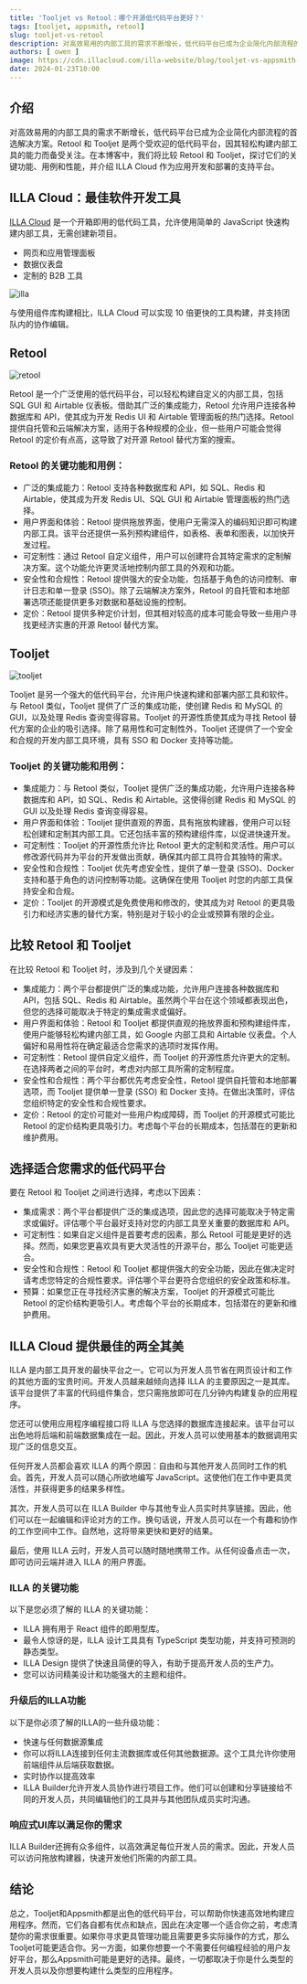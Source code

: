 ```yaml
---
title: 'Tooljet vs Retool：哪个开源低代码平台更好？'
tags: [tooljet, appsmith, retool]
slug: tooljet-vs-retool
description: 对高效易用的内部工具的需求不断增长，低代码平台已成为企业简化内部流程的首选解决方案。
authors: [ owen ]
image: https://cdn.illacloud.com/illa-website/blog/tooljet-vs-appsmith-vs-retool/tooljet-retool.webp
date: 2024-01-23T10:00
---
```


## 介绍

对高效易用的内部工具的需求不断增长，低代码平台已成为企业简化内部流程的首选解决方案。Retool 和 Tooljet 是两个受欢迎的低代码平台，因其轻松构建内部工具的能力而备受关注。在本博客中，我们将比较 Retool 和 Tooljet，探讨它们的关键功能、用例和性能，并介绍 ILLA Cloud 作为应用开发和部署的支持平台。

## ILLA Cloud：最佳软件开发工具

[ILLA Cloud](https://illacloud.com/) 是一个开箱即用的低代码工具，允许使用简单的 JavaScript 快速构建内部工具，无需创建新项目。

- 网页和应用管理面板
- 数据仪表盘
- 定制的 B2B 工具

![illa](https://cdn.illacloud.com/illa-website/blog/tooljet-vs-appsmith-vs-retool/illa.png)

与使用组件库构建相比，ILLA Cloud 可以实现 10 倍更快的工具构建，并支持团队内的协作编辑。

## Retool

![retool](https://cdn.illacloud.com/illa-website/blog/tooljet-vs-appsmith-vs-retool/retool.png)

Retool 是一个广泛使用的低代码平台，可以轻松构建自定义的内部工具，包括 SQL GUI 和 Airtable 仪表板。借助其广泛的集成能力，Retool 允许用户连接各种数据库和 API，使其成为开发 Redis UI 和 Airtable 管理面板的热门选择。Retool 提供自托管和云端解决方案，适用于各种规模的企业，但一些用户可能会觉得 Retool 的定价有点高，这导致了对开源 Retool 替代方案的搜索。

### Retool 的关键功能和用例：
- 广泛的集成能力：Retool 支持各种数据库和 API，如 SQL、Redis 和 Airtable，使其成为开发 Redis UI、SQL GUI 和 Airtable 管理面板的热门选择。
- 用户界面和体验：Retool 提供拖放界面，使用户无需深入的编码知识即可构建内部工具。该平台还提供一系列预构建组件，如表格、表单和图表，以加快开发过程。
- 可定制性：通过 Retool 自定义组件，用户可以创建符合其特定需求的定制解决方案。这个功能允许更灵活地控制内部工具的外观和功能。
- 安全性和合规性：Retool 提供强大的安全功能，包括基于角色的访问控制、审计日志和单一登录 (SSO)。除了云端解决方案外，Retool 的自托管和本地部署选项还能提供更多对数据和基础设施的控制。
- 定价：Retool 提供多种定价计划，但其相对较高的成本可能会导致一些用户寻找更经济实惠的开源 Retool 替代方案。

## Tooljet

![tooljet](https://cdn.illacloud.com/illa-website/blog/tooljet-vs-appsmith-vs-retool/tooljet.png)

Tooljet 是另一个强大的低代码平台，允许用户快速构建和部署内部工具和软件。与 Retool 类似，Tooljet 提供了广泛的集成功能，使创建 Redis 和 MySQL 的 GUI，以及处理 Redis 查询变得容易。Tooljet 的开源性质使其成为寻找 Retool 替代方案的企业的吸引选择。除了易用性和可定制性外，Tooljet 还提供了一个安全和合规的开发内部工具环境，具有 SSO 和 Docker 支持等功能。

### Tooljet 的关键功能和用例：
- 集成能力：与 Retool 类似，Tooljet 提供广泛的集成功能，允许用户连接各种数据库和 API，如 SQL、Redis 和 Airtable。这使得创建 Redis 和 MySQL 的 GUI 以及处理 Redis 查询变得容易。
- 用户界面和体验：Tooljet 提供直观的界面，具有拖放构建器，使用户可以轻松创建和定制其内部工具。它还包括丰富的预构建组件库，以促进快速开发。
- 可定制性：Tooljet 的开源性质允许比 Retool 更大的定制和灵活性。用户可以修改源代码并为平台的开发做出贡献，确保其内部工具符合其独特的需求。
- 安全性和合规性：Tooljet 优先考虑安全性，提供了单一登录 (SSO)、Docker 支持和基于角色的访问控制等功能。这确保在使用 Tooljet 时您的内部工具保持安全和合规。
- 定价：Tooljet 的开源模式是免费使用和修改的，使其成为对 Retool 的更具吸引力和经济实惠的替代方案，特别是对于较小的企业或预算有限的企业。

## 比较 Retool 和 Tooljet

在比较 Retool 和 Tooljet 时，涉及到几个关键因素：
- 集成能力：两个平台都提供广泛的集成功能，允许用户连接各种数据库和 API，包括 SQL、Redis 和 Airtable。虽然两个平台在这个领域都表现出色，但您的选择可能取决于特定的集成需求或偏好。
- 用户界面和体验：Retool 和 Tooljet 都提供直观的拖放界面和预构建组件库，使用户能够轻松构建内部工具，如 Google 内部工具和 Airtable 仪表盘。个人偏好和易用性将在确定最适合您需求的选项时发挥作用。
- 可定制性：Retool 提供自定义组件，而 Tooljet 的开源性质允许更大的定制。在选择两者之间的平台时，考虑对内部工具所需的定制程度。
- 安全性和合规性：两个平台都优先考虑安全性，Retool 提供自托管和本地部署选项，而 Tooljet 提供单一登录 (SSO) 和 Docker 支持。在做出决策时，评估您组织特定的安全性和合规性要求。
- 定价：Retool 的定价可能对一些用户构成障碍，而 Tooljet 的开源模式可能比 Retool 的定价结构更具吸引力。考虑每个平台的长期成本，包括潜在的更新和维护费用。

## 选择适合您需求的低代码平台

要在 Retool 和 Tooljet 之间进行选择，考虑以下因素：
- 集成需求：两个平台都提供广泛的集成选项，因此您的选择可能取决于特定需求或偏好。评估哪个平台最好支持对您的内部工具至关重要的数据库和 API。
- 可定制性：如果自定义组件是首要考虑的因素，那么 Retool 可能是更好的选择。然而，如果您更喜欢具有更大灵活性的开源平台，那么 Tooljet 可能更适合。
- 安全性和合规性：Retool 和 Tooljet 都提供强大的安全功能，因此在做决定时请考虑您特定的合规性要求。评估哪个平台更符合您组织的安全政策和标准。
- 预算：如果您正在寻找经济实惠的解决方案，Tooljet 的开源模式可能比 Retool 的定价结构更吸引人。考虑每个平台的长期成本，包括潜在的更新和维护费用。

## ILLA Cloud 提供最佳的两全其美

ILLA 是内部工具开发的最快平台之一。它可以为开发人员节省在网页设计和工作的其他方面的宝贵时间。开发人员越来越倾向选择 ILLA 的主要原因之一是其库。该平台提供了丰富的代码组件集合，您只需拖放即可在几分钟内构建复杂的应用程序。

您还可以使用应用程序编程接口将 ILLA 与您选择的数据库连接起来。该平台可以出色地将后端和前端数据集成在一起。因此，开发人员可以使用基本的数据调用实现广泛的信息交互。

任何开发人员都会喜欢 ILLA 的两个原因：自由和与其他开发人员同时工作的机会。首先，开发人员可以随心所欲地编写 JavaScript。这使他们在工作中更具灵活性，并获得更多的结果多样性。

其次，开发人员可以在 ILLA Builder 中与其他专业人员实时共享链接。因此，他们可以在一起编辑和评论对方的工作。换句话说，开发人员可以在一个有趣和协作的工作空间中工作。自然地，这将带来更快和更好的结果。

最后，使用 ILLA 云时，开发人员可以随时随地携带工作。从任何设备点击一次，即可访问云端并进入 ILLA 的用户界面。

### ILLA 的关键功能

以下是您必须了解的 ILLA 的关键功能：
- ILLA 拥有用于 React 组件的即用型库。
- 最令人惊讶的是，ILLA 设计工具具有 TypeScript 类型功能，并支持可预测的静态类型。
- ILLA Design 提供了快速且简便的导入，有助于提高开发人员的生产力。
- 您可以访问精美设计和功能强大的主题和组件。

### 升级后的ILLA功能

以下是你必须了解的ILLA的一些升级功能：
- 快速与任何数据源集成
- 你可以将ILLA连接到任何主流数据库或任何其他数据源。这个工具允许你使用前端组件从后端获取数据。
- 实时协作以提高效率
- ILLA Builder允许开发人员协作进行项目工作。他们可以创建和分享链接给不同的开发人员，共同编辑他们的工具并与其他团队成员实时沟通。

### 响应式UI库以满足你的需求

ILLA Builder还拥有众多组件，以高效满足每位开发人员的需求。因此，开发人员可以访问拖放构建器，快速开发他们所需的内部工具。

## 结论

总之，Tooljet和Appsmith都是出色的低代码平台，可以帮助你快速高效地构建应用程序。然而，它们各自都有优点和缺点，因此在决定哪一个适合你之前，考虑清楚你的需求很重要。如果你寻求更具管理功能且需要更多实际操作的方式，那么Tooljet可能更适合你。另一方面，如果你想要一个不需要任何编程经验的用户友好平台，那么Appsmith可能是更好的选择。最终，一切都取决于你是什么类型的开发人员以及你想要构建什么类型的应用程序。
